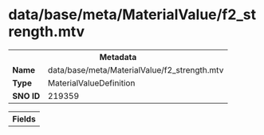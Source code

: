 <h1>data/base/meta/MaterialValue/f2_strength.mtv</h1><table><tr><th colspan="100%">Metadata</th></tr><tr><td><b>Name</b></td><td>data/base/meta/MaterialValue/f2_strength.mtv</td></tr><tr><td><b>Type</b></td><td>MaterialValueDefinition</td></tr><tr><td><b>SNO ID</b></td><td>219359</td></tr></table>

<table><tr><th colspan="100%">Fields</th></tr></table>

